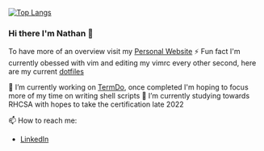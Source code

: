 [![Top Langs](https://github-readme-stats.vercel.app/api/top-langs/?username=nathanberry97&theme=gruvbox&layout=compact&exclude_repo=github-readme-stats,dotfiles)](https://github.com/anuraghazra/github-readme-stats)

### Hi there I'm Nathan 👋

To have more of an overview visit my [Personal Website](https://nathanberry97.github.io/)
⚡ Fun fact I'm currently obessed with vim and editing my vimrc every other
second, here are my current [dotfiles](https://github.com/nathanberry97/dotfiles)

🔭 I’m currently working on [TermDo](https://github.com/nathanberry97/todo), once
completed I'm hoping to focus more of my time on writing shell scripts 🌱 I’m currently studying towards RHCSA with hopes to take the certification
late 2022

📫 How to reach me:

- [LinkedIn](https://www.linkedin.com/in/nathan-berry-7b8191115/)
